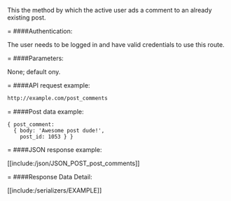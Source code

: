 <!-- --- title: POST /post_comments -->

This the method by which the active user ads a comment to an already existing post.

=
####Authentication:

The user needs to be logged in and have valid credentials to use this route.

=
####Parameters:

None; default ony.

=
####API request example:
```html
http://example.com/post_comments
```

=
####Post data example:
```
{ post_comment: 
  { body: 'Awesome post dude!', 
    post_id: 1053 } }
```
 
=
####JSON response example:

[[include:/json/JSON_POST_post_comments]]

=
####Response Data Detail:

[[include:/serializers/EXAMPLE]]